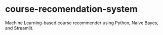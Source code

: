 # course-recomendation-system
Machine Learning-based course recommender using Python, Naive Bayes, and Streamlit.
